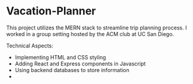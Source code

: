 # Vacation-Planner
This project utilizes the MERN stack to streamline trip planning process. I worked in a group setting hosted by the ACM club at UC San Diego.

Technical Aspects:
- Implementing HTML and CSS styling
- Adding React and Express components in Javascript
- Using backend databases to store information
- 